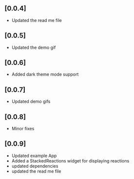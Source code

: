 ## [0.0.4]

* Updated the read me file

## [0.0.5]

* Updated the demo gif

## [0.0.6]

* Added dark theme mode support

## [0.0.7]

* Updated demo gifs

## [0.0.8]

* Minor fixes

## [0.0.9]

* Updated example App
* Added a StackedReactions widget for displaying reactions
* updated dependencies
* updated the read me file

